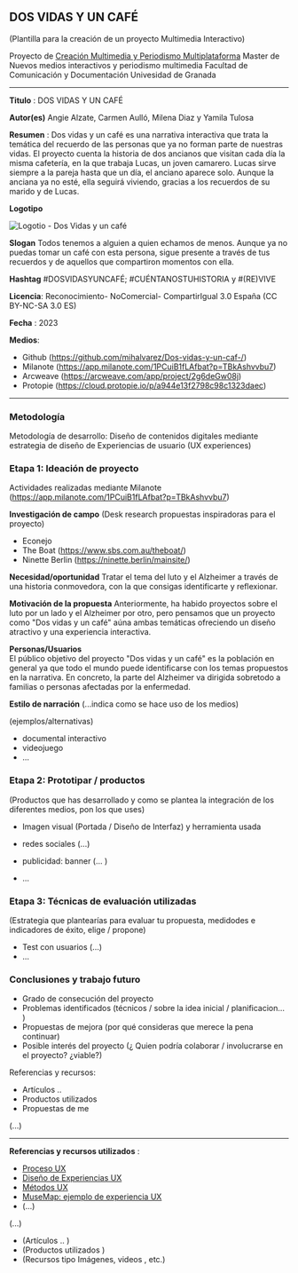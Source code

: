 ## DOS VIDAS Y UN CAFÉ 

(Plantilla para la creación de un proyecto Multimedia Interactivo)

Proyecto de [Creación Multimedia y Periodismo Multiplataforma](https://github.com/mgea/PeriodismoMultimedia)
Master de Nuevos medios interactivos y periodismo multimedia
Facultad de Comunicación y Documentación
Univesidad de Granada  

----

**Titulo** : DOS VIDAS Y UN CAFÉ

**Autor(es)** Angie Alzate, Carmen Aulló, Milena Diaz y Yamila Tulosa 

**Resumen** : Dos vidas y un café es una narrativa interactiva que trata la temática del recuerdo de las personas que ya no forman parte de nuestras vidas. El proyecto cuenta la historia de dos ancianos que visitan cada día la misma cafetería, en la que trabaja Lucas, un joven camarero. Lucas sirve siempre a la pareja hasta que un día, el anciano aparece solo. Aunque la anciana ya no esté, ella seguirá viviendo, gracias a los recuerdos de su marido y de Lucas.

**Logotipo** 

![Logotio - Dos Vidas y un café](https://user-images.githubusercontent.com/130590834/233143061-8488082e-9349-45be-a554-194023d08887.jpeg)

**Slogan** Todos tenemos a alguien a quien echamos de menos. Aunque ya no puedas tomar un café con esta persona, sigue presente a través de tus recuerdos y de aquellos que compartiron momentos con ella.   

**Hashtag** #DOSVIDASYUNCAFÉ; #CUÉNTANOSTUHISTORIA y #(RE)VIVE 

**Licencia**: Reconocimiento- NoComercial- CompartirIgual 3.0 España (CC BY-NC-SA 3.0 ES) 

**Fecha** : 2023

**Medios**:
* Github (https://github.com/mihalvarez/Dos-vidas-y-un-caf-/) 
* Milanote (https://app.milanote.com/1PCuiB1fLAfbat?p=TBkAshvvbu7) 
* Arcweave (https://arcweave.com/app/project/2g6deGw08j) 
* Protopie (https://cloud.protopie.io/p/a944e13f2798c98c1323daec) 
--- 

### Metodología

Metodología de desarrollo: Diseño de contenidos digitales mediante estrategia de diseño de Experiencias de usuario (UX experiences) 

### Etapa 1: Ideación de proyecto 

Actividades realizadas mediante Milanote (https://app.milanote.com/1PCuiB1fLAfbat?p=TBkAshvvbu7) 

**Investigación de campo**  (Desk research propuestas inspiradoras para el proyecto) 

* Econejo 
* The Boat (https://www.sbs.com.au/theboat/) 
* Ninette Berlin (https://ninette.berlin/mainsite/) 

**Necesidad/oportunidad** 
Tratar el tema del luto y el Alzheimer a través de una historia conmovedora, con la que consigas identificarte y reflexionar.  

**Motivación de la propuesta** 
Anteriormente, ha habido proyectos sobre el luto por un lado y el Alzheimer por otro, pero pensamos que un proyecto como "Dos vidas y un café" aúna ambas temáticas ofreciendo un diseño atractivo y una experiencia interactiva. 

**Personas/Usuarios**  
El público objetivo del proyecto "Dos vidas y un café" es la población en general ya que todo el mundo puede identificarse con los temas propuestos en la narrativa. En concreto, la parte del Alzheimer va dirigida sobretodo a familias o personas afectadas por la enfermedad. 

**Estilo de narración**  (...indica como se hace uso de los medios)  

(ejemplos/alternativas) 
* documental interactivo 
* videojuego 
* ... 



### Etapa 2: Prototipar / productos 

(Productos que has desarrollado y como se plantea la integración de los diferentes medios, pon los que uses) 

* Imagen visual (Portada / Diseño de Interfaz) y herramienta usada 

* redes sociales (...) 

* publicidad: banner (... ) 

* ...

### Etapa 3: Técnicas de evaluación utilizadas

(Estrategia que plantearías para evaluar tu propuesta, medidodes e indicadores de éxito, elige / propone) 

* Test con usuarios (...) 
* ... 





### Conclusiones y trabajo futuro


* Grado de consecución del proyecto 
* Problemas identificados  (técnicos / sobre la idea inicial / planificacion… ) 
* Propuestas de mejora (por qué consideras que merece la pena continuar)
* Posible interés del proyecto (¿ Quien podría  colaborar / involucrarse en el proyecto? ¿viable?)


Referencias y recursos: 

* Artículos ..  
* Productos utilizados  
* Propuestas de me

(...)






----

**Referencias y recursos utilizados** :

* [Proceso UX](https://uxmastery.com/resources/process/)
* [Diseño de Experiencias UX](http://www.nosolousabilidad.com/articulos/uxd.htm) 
* [Métodos UX](https://mgea.github.io/UX-DIU-Checklist/index.html) 
* [MuseMap: ejemplo de experiencia UX](https://blog.prototypr.io/musemap-street-art-app-ux-case-study-9bec6a99823b) 
* (...) 

(...)
* (Artículos ..  )
* (Productos utilizados ) 
* (Recursos tipo Imágenes, videos , etc.) 












